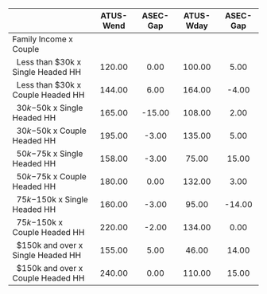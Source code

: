 
|                      |    ATUS-Wend |     ASEC-Gap |    ATUS-Wday |     ASEC-Gap |
| -------------------- | :----------: | :----------: | :----------: | :----------: |
| Family Income x Couple |              |              |              |              |
| &nbsp;&nbsp;Less than $30k x Single Headed HH |       120.00 |         0.00 |       100.00 |         5.00 |
| &nbsp;&nbsp;Less than $30k x Couple Headed HH |       144.00 |         6.00 |       164.00 |        -4.00 |
| &nbsp;&nbsp;$30k-$50k x Single Headed HH |       165.00 |       -15.00 |       108.00 |         2.00 |
| &nbsp;&nbsp;$30k-$50k x Couple Headed HH |       195.00 |        -3.00 |       135.00 |         5.00 |
| &nbsp;&nbsp;$50k-$75k x Single Headed HH |       158.00 |        -3.00 |        75.00 |        15.00 |
| &nbsp;&nbsp;$50k-$75k x Couple Headed HH |       180.00 |         0.00 |       132.00 |         3.00 |
| &nbsp;&nbsp;$75k-$150k x Single Headed HH |       160.00 |        -3.00 |        95.00 |       -14.00 |
| &nbsp;&nbsp;$75k-$150k x Couple Headed HH |       220.00 |        -2.00 |       134.00 |         0.00 |
| &nbsp;&nbsp;$150k and over x Single Headed HH |       155.00 |         5.00 |        46.00 |        14.00 |
| &nbsp;&nbsp;$150k and over x Couple Headed HH |       240.00 |         0.00 |       110.00 |        15.00 |

